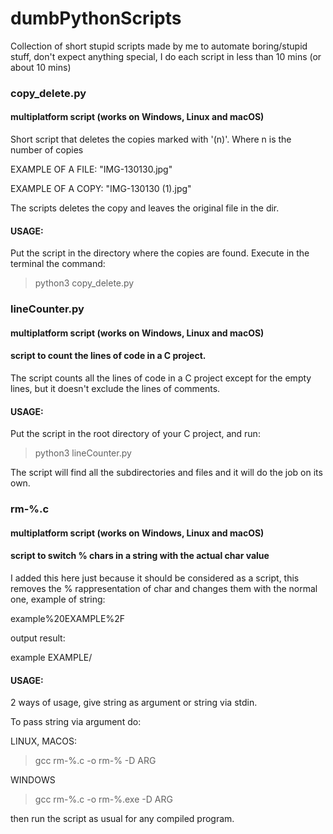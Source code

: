 # dumbPythonScripts
Collection of short stupid scripts made by me to automate boring/stupid stuff, don't expect anything special, I do each script in less than 10 mins (or about 10 mins)
### copy_delete.py
#### multiplatform script (works on Windows, Linux and macOS)
Short script that deletes the copies marked with '(n)'. Where n is the number of copies

EXAMPLE OF A FILE: "IMG-130130.jpg"

EXAMPLE OF A COPY: "IMG-130130 (1).jpg"

The scripts deletes the copy and leaves the original file in the dir.

#### USAGE:
Put the script in the directory where the copies are found.
Execute in the terminal the command:

> python3 copy_delete.py

### lineCounter.py
#### multiplatform script (works on Windows, Linux and macOS)
#### script to count the lines of code in a C project.

The script counts all the lines of code in a C project except for the empty lines, but it doesn't exclude the lines of comments.

#### USAGE:
Put the script in the root directory of your C project, and run:

> python3 lineCounter.py

The script will find all the subdirectories and files and it will do the job on its own.

### rm-%.c
#### multiplatform script (works on Windows, Linux and macOS)
#### script to switch % chars in a string with the actual char value

I added this here just because it should be considered as a script, this removes the % rappresentation
of char and changes them with the normal one, example of string:

example%20EXAMPLE%2F

output result:

example EXAMPLE/

#### USAGE:
2 ways of usage, give string as argument or string via stdin.

To pass string via argument do: 

LINUX, MACOS:

> gcc rm-%.c -o rm-% -D ARG

WINDOWS

>gcc rm-%.c -o rm-%.exe -D ARG

then run the script as usual for any compiled program.
